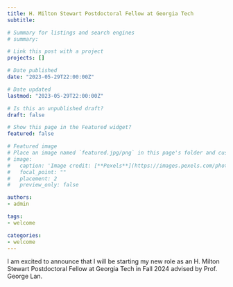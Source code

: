 ```yaml
---
title: H. Milton Stewart Postdoctoral Fellow at Georgia Tech
subtitle: 

# Summary for listings and search engines
# summary: 

# Link this post with a project
projects: []

# Date published
date: "2023-05-29T22:00:00Z"

# Date updated
lastmod: "2023-05-29T22:00:00Z"

# Is this an unpublished draft?
draft: false

# Show this page in the Featured widget?
featured: false

# Featured image
# Place an image named `featured.jpg/png` in this page's folder and customize its options here.
# image:
#   caption: 'Image credit: [**Pexels**](https://images.pexels.com/photos/5598288/pexels-photo-5598288.jpeg?auto=compress&cs=tinysrgb&dpr=3&h=750&w=1260)'
#   focal_point: ""
#   placement: 2
#   preview_only: false

authors:
- admin

tags:
- welcome

categories:
- welcome
---
```


I am excited to announce that I will be starting my new role as an H. Milton Stewart Postdoctoral Fellow at Georgia Tech in Fall 2024 advised by Prof. George Lan.
<!-- 
## License

Copyright 2021-present [Yao Ji](https://yaoji.netlify.com/).

Released under the [MIT](https://github.com/wowchemy/wowchemy-hugo-modules/blob/master/LICENSE.md) license. -->
